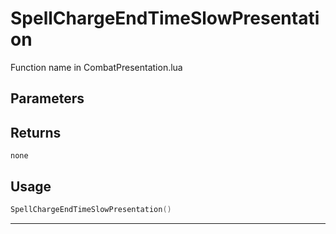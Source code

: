 # SpellChargeEndTimeSlowPresentation
Function name in CombatPresentation.lua
## Parameters

## Returns
`none`
## Usage
```lua
SpellChargeEndTimeSlowPresentation()
```
---
